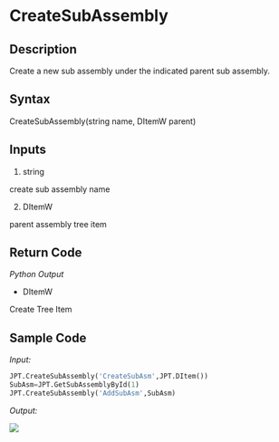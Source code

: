 # CreateSubAssembly

## Description

Create a new sub assembly under the indicated parent sub assembly.

## Syntax

CreateSubAssembly(string name, DItemW parent)

## Inputs

1. string

create sub assembly name

2. DItemW

parent assembly tree item

## Return Code

_Python Output_

- DItemW

Create Tree Item

## Sample Code

_Input:_

```python
JPT.CreateSubAssembly('CreateSubAsm',JPT.DItem())
SubAsm=JPT.GetSubAssemblyById(1)
JPT.CreateSubAssembly('AddSubAsm',SubAsm)
```

_Output:_

![](./../_images/CreateSubAsm.png)
